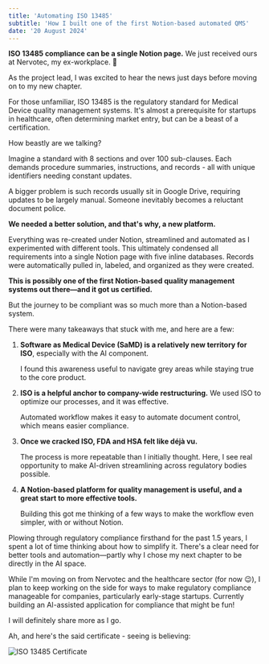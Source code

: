 ```yaml
---
title: 'Automating ISO 13485'
subtitle: 'How I built one of the first Notion-based automated QMS'
date: '20 August 2024'
---
```


**ISO 13485 compliance can be a single Notion page.**
We just received ours at Nervotec, my ex-workplace. 🎉

As the project lead, I was excited to hear the news just days before moving on to my new chapter.

<CalloutBox type="tip" heading="What in the World is ISO13485"> For those unfamiliar, ISO 13485 is the regulatory standard for Medical Device quality management systems. It's almost a prerequisite for startups in healthcare, often determining market entry, but can be a beast of a certification. </CalloutBox>

How beastly are we talking? 

Imagine a standard with 8 sections and over 100 sub-clauses. Each demands procedure summaries, instructions, and records - all with unique identifiers needing constant updates. 

A bigger problem is such records usually sit in Google Drive, requiring updates to be largely manual. Someone inevitably becomes a reluctant document police.

**We needed a better solution, and that's why, a new platform.**

Everything was re-created under Notion, streamlined and automated as I experimented with different tools. This ultimately condensed all requirements into a single Notion page with five inline databases. Records were automatically pulled in, labeled, and organized as they were created.

**This is possibly one of the first Notion-based quality management systems out there—and it got us certified.**

But the journey to be compliant was so much more than a Notion-based system.

There were many takeaways that stuck with me, and here are a few:

1. **Software as Medical Device (SaMD) is a relatively new territory for ISO**, especially with the AI component. 

   I found this awareness useful to navigate grey areas while staying true to the core product.

2. **ISO is a helpful anchor to company-wide restructuring.** We used ISO to optimize our processes, and it was effective. 

   Automated workflow makes it easy to automate document control, which means easier compliance.

3. **Once we cracked ISO, FDA and HSA felt like déjà vu.** 

   The process is more repeatable than I initially thought. Here, I see real opportunity to make AI-driven streamlining across regulatory bodies possible.

4. **A Notion-based platform for quality management is useful, and a great start to more effective tools.** 

   Building this got me thinking of a few ways to make the workflow even simpler, with or without Notion.

Plowing through regulatory compliance firsthand for the past 1.5 years, I spent a lot of time thinking about how to simplify it. There's a clear need for better tools and automation—partly why I chose my next chapter to be directly in the AI space.

While I'm moving on from Nervotec and the healthcare sector (for now 😉), I plan to keep working on the side for ways to make regulatory compliance manageable for companies, particularly early-stage startups. Currently building an AI-assisted application for compliance that might be fun! 

I will definitely share more as I go. 

Ah, and here's the said certificate - seeing is believing:

![ISO 13485 Certificate](/Images/firstpost.png)

